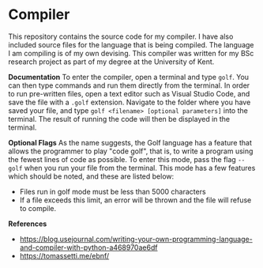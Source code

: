 # Compiler
This repository contains the source code for my compiler. I have also included source files for the language that is being compiled. The language I am compiling is of my own devising. This compiler was written for my BSc research project as part of my degree at the University of Kent. 

**Documentation**
To enter the compiler, open a terminal and type ``golf``. You can then type commands and run them directly from the terminal. In order to run pre-written files, open a text editor such as Visual Studio Code, and save the file with a ``.golf`` extension. Navigate to the folder where you have saved your file, and type ``golf <filename> [optional parameters]`` into the terminal. The result of running the code will then be displayed in the terminal. 

**Optional Flags**
As the name suggests, the Golf language has a feature that allows the programmer to play "code golf", that is, to write a program using the fewest lines of code as possible. To enter this mode, pass the flag ``--golf`` when you run your file from the terminal. This mode has a few features which should be noted, and these are listed below:

- Files run in golf mode must be less than 5000 characters 
- If a file exceeds this limit, an error will be thrown and the file will refuse to compile.  

**References**
- https://blog.usejournal.com/writing-your-own-programming-language-and-compiler-with-python-a468970ae6df
- https://tomassetti.me/ebnf/
